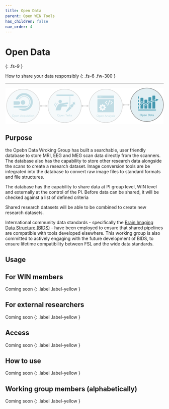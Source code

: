 ```yaml
---
title: Open Data
parent: Open WIN Tools
has_children: false
nav_order: 4
---
```


# Open Data
{: .fs-9 }

How to share your data responsibly
{: .fs-6 .fw-300 }

---

![open-data](../img/img-open-data-flow.png)

## Purpose

the Opebn Data Wroking Group has built a searchable, user friendly database to store MRI, EEG and MEG scan data directly from the scanners.  The database also has the capability to store other research data alongside the scans to create a research dataset.  Image conversion tools are be integrated into the database to convert raw image files to standard formats and file structures.   

The database has the capability to share data at PI group level, WIN level and externally at the control of the PI. Before data can be shared, it will be checked against a list of defined criteria

Shared research datasets will be able to be combined to create new research datasets.




International community data standards - specifically the [Brain Imaging Data Structure (BIDS)](https://bids.neuroimaging.io) - have been employed to ensure that shared pipelines are compatible with tools developed elsewhere. This working group is also committed to actively engaging with the future development of BIDS, to ensure lifetime compatibility between FSL and the wide data standards.

## Usage
## For WIN members
Coming soon
{: .label .label-yellow }

## For external researchers
Coming soon
{: .label .label-yellow }

## Access
Coming soon
{: .label .label-yellow }

## How to use
Coming soon
{: .label .label-yellow }

## Working group members (alphabetically)
Coming soon
{: .label .label-yellow }
